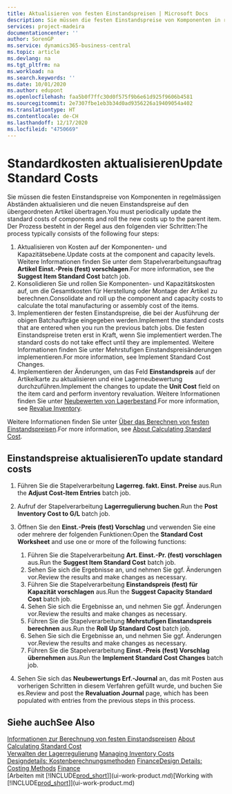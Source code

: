 ```yaml
---
title: Aktualisieren von festen Einstandspreisen | Microsoft Docs
description: Sie müssen die festen Einstandspreise von Komponenten in regelmässigen Abständen aktualisieren und die neuen Einstandspreise auf den übergeordneten Artikel übertragen.
services: project-madeira
documentationcenter: ''
author: SorenGP
ms.service: dynamics365-business-central
ms.topic: article
ms.devlang: na
ms.tgt_pltfrm: na
ms.workload: na
ms.search.keywords: ''
ms.date: 10/01/2020
ms.author: edupont
ms.openlocfilehash: faa5b0f7ffc30d0f575f9b6e61d925f9606b4581
ms.sourcegitcommit: 2e7307fbe1eb3b34d0ad9356226a19409054a402
ms.translationtype: HT
ms.contentlocale: de-CH
ms.lasthandoff: 12/17/2020
ms.locfileid: "4750669"
---
```

# <a name="update-standard-costs"></a><span data-ttu-id="cfd1f-103">Standardkosten aktualisieren</span><span class="sxs-lookup"><span data-stu-id="cfd1f-103">Update Standard Costs</span></span>
<span data-ttu-id="cfd1f-104">Sie müssen die festen Einstandspreise von Komponenten in regelmässigen Abständen aktualisieren und die neuen Einstandspreise auf den übergeordneten Artikel übertragen.</span><span class="sxs-lookup"><span data-stu-id="cfd1f-104">You must periodically update the standard costs of components and roll the new costs up to the parent item.</span></span> <span data-ttu-id="cfd1f-105">Der Prozess besteht in der Regel aus den folgenden vier Schritten:</span><span class="sxs-lookup"><span data-stu-id="cfd1f-105">The process typically consists of the following four steps:</span></span>  

1.  <span data-ttu-id="cfd1f-106">Aktualisieren von Kosten auf der Komponenten- und Kapazitätsebene.</span><span class="sxs-lookup"><span data-stu-id="cfd1f-106">Update costs at the component and capacity levels.</span></span> <span data-ttu-id="cfd1f-107">Weitere Informationen finden Sie unter dem Stapelverarbeitungsauftrag **Artikel Einst.-Preis (fest) vorschlagen**.</span><span class="sxs-lookup"><span data-stu-id="cfd1f-107">For more information, see the **Suggest Item Standard Cost** batch job.</span></span>  
2.  <span data-ttu-id="cfd1f-108">Konsolidieren Sie und rollen Sie Komponenten- und Kapazitätskosten auf, um die Gesamtkosten für Herstellung oder Montage der Artikel zu berechnen.</span><span class="sxs-lookup"><span data-stu-id="cfd1f-108">Consolidate and roll up the component and capacity costs to calculate the total manufacturing or assembly cost of the items.</span></span>  
3.  <span data-ttu-id="cfd1f-109">Implementieren der festen Einstandspreise, die bei der Ausführung der obigen Batchaufträge eingegeben werden.</span><span class="sxs-lookup"><span data-stu-id="cfd1f-109">Implement the standard costs that are entered when you run the previous batch jobs.</span></span> <span data-ttu-id="cfd1f-110">Die festen Einstandspreise treten erst in Kraft, wenn Sie implementiert werden.</span><span class="sxs-lookup"><span data-stu-id="cfd1f-110">The standard costs do not take effect until they are implemented.</span></span> <span data-ttu-id="cfd1f-111">Weitere Informationen finden Sie unter Mehrstufigen Einstandspreisänderungen implementieren.</span><span class="sxs-lookup"><span data-stu-id="cfd1f-111">For more information, see Implement Standard Cost Changes.</span></span>  
4.  <span data-ttu-id="cfd1f-112">Implementieren der Änderungen, um das Feld **Einstandspreis** auf der Artikelkarte zu aktualisieren und eine Lagerneubewertung durchzuführen.</span><span class="sxs-lookup"><span data-stu-id="cfd1f-112">Implement the changes to update the **Unit Cost** field on the item card and perform inventory revaluation.</span></span> <span data-ttu-id="cfd1f-113">Weitere Informationen finden Sie unter [Neubewerten von Lagerbestand](inventory-how-revalue-inventory.md).</span><span class="sxs-lookup"><span data-stu-id="cfd1f-113">For more information, see [Revalue Inventory](inventory-how-revalue-inventory.md).</span></span>  

<span data-ttu-id="cfd1f-114">Weitere Informationen finden Sie unter [Über das Berechnen von festen Einstandspreisen](finance-about-calculating-standard-cost.md).</span><span class="sxs-lookup"><span data-stu-id="cfd1f-114">For more information, see [About Calculating Standard Cost](finance-about-calculating-standard-cost.md).</span></span>  
## <a name="to-update-standard-costs"></a><span data-ttu-id="cfd1f-115">Einstandspreise aktualisieren</span><span class="sxs-lookup"><span data-stu-id="cfd1f-115">To update standard costs</span></span>  
1.  <span data-ttu-id="cfd1f-116">Führen Sie die Stapelverarbeitung **Lagerreg. fakt. Einst. Preise** aus.</span><span class="sxs-lookup"><span data-stu-id="cfd1f-116">Run the **Adjust Cost-Item Entries** batch job.</span></span>  
2.  <span data-ttu-id="cfd1f-117">Aufruf der Stapelverarbeitung **Lagerregulierung buchen**.</span><span class="sxs-lookup"><span data-stu-id="cfd1f-117">Run the **Post Inventory Cost to G/L** batch job.</span></span>  
3.  <span data-ttu-id="cfd1f-118">Öffnen Sie den **Einst.-Preis (fest) Vorschlag** und verwenden Sie eine oder mehrere der folgenden Funktionen:</span><span class="sxs-lookup"><span data-stu-id="cfd1f-118">Open the **Standard Cost Worksheet** and use one or more of the following functions:</span></span>  

    1.  <span data-ttu-id="cfd1f-119">Führen Sie die Stapelverarbeitung **Art. Einst.-Pr. (fest) vorschlagen** aus.</span><span class="sxs-lookup"><span data-stu-id="cfd1f-119">Run the **Suggest Item Standard Cost** batch job.</span></span>  
    2.  <span data-ttu-id="cfd1f-120">Sehen Sie sich die Ergebnisse an, und nehmen Sie ggf. Änderungen vor.</span><span class="sxs-lookup"><span data-stu-id="cfd1f-120">Review the results and make changes as necessary.</span></span>  
    3.  <span data-ttu-id="cfd1f-121">Führen Sie die Stapelverarbeitung **Einstandspreis (fest) für Kapazität vorschlagen** aus.</span><span class="sxs-lookup"><span data-stu-id="cfd1f-121">Run the **Suggest Capacity Standard Cost** batch job.</span></span>  
    4.  <span data-ttu-id="cfd1f-122">Sehen Sie sich die Ergebnisse an, und nehmen Sie ggf. Änderungen vor.</span><span class="sxs-lookup"><span data-stu-id="cfd1f-122">Review the results and make changes as necessary.</span></span>
    5. <span data-ttu-id="cfd1f-123">Führen Sie die Stapelverarbeitung **Mehrstufigen Einstandspreis berechnen** aus.</span><span class="sxs-lookup"><span data-stu-id="cfd1f-123">Run the **Roll Up Standard Cost** batch job.</span></span>
    6.  <span data-ttu-id="cfd1f-124">Sehen Sie sich die Ergebnisse an, und nehmen Sie ggf. Änderungen vor.</span><span class="sxs-lookup"><span data-stu-id="cfd1f-124">Review the results and make changes as necessary.</span></span>
    7.  <span data-ttu-id="cfd1f-125">Führen Sie die Stapelverarbeitung **Einst.-Preis (fest) Vorschlag übernehmen** aus.</span><span class="sxs-lookup"><span data-stu-id="cfd1f-125">Run the **Implement Standard Cost Changes** batch job.</span></span>  
4.  <span data-ttu-id="cfd1f-126">Sehen Sie sich das  **Neubewertungs Erf.-Journal** an, das mit Posten aus vorherigen Schritten in diesem Verfahren gefüllt wurde, und buchen Sie es.</span><span class="sxs-lookup"><span data-stu-id="cfd1f-126">Review and post the **Revaluation Journal** page, which has been populated with entries from the previous steps in this process.</span></span>  

## <a name="see-also"></a><span data-ttu-id="cfd1f-127">Siehe auch</span><span class="sxs-lookup"><span data-stu-id="cfd1f-127">See Also</span></span>  
 <span data-ttu-id="cfd1f-128">[Informationen zur Berechnung von festen Einstandspreisen](finance-about-calculating-standard-cost.md) </span><span class="sxs-lookup"><span data-stu-id="cfd1f-128">[About Calculating Standard Cost](finance-about-calculating-standard-cost.md) </span></span>  
 <span data-ttu-id="cfd1f-129">[Verwalten der Lagerregulierung](finance-manage-inventory-costs.md) </span><span class="sxs-lookup"><span data-stu-id="cfd1f-129">[Managing Inventory Costs](finance-manage-inventory-costs.md) </span></span>  
 <span data-ttu-id="cfd1f-130">[Designdetails: Kostenberechnungsmethoden](design-details-costing-methods.md) [Finance](finance.md)</span><span class="sxs-lookup"><span data-stu-id="cfd1f-130">[Design Details: Costing Methods](design-details-costing-methods.md) [Finance](finance.md)</span></span>  
 <span data-ttu-id="cfd1f-131">[Arbeiten mit [!INCLUDE[prod_short](includes/prod_short.md)]](ui-work-product.md)</span><span class="sxs-lookup"><span data-stu-id="cfd1f-131">[Working with [!INCLUDE[prod_short](includes/prod_short.md)]](ui-work-product.md)</span></span>  
